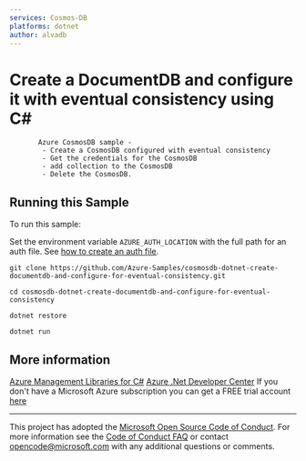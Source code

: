 ```yaml
---
services: Cosmos-DB
platforms: dotnet
author: alvadb
---
```


# Create a DocumentDB and configure it with eventual consistency using C# #

           Azure CosmosDB sample -
            - Create a CosmosDB configured with eventual consistency
            - Get the credentials for the CosmosDB
            - add collection to the CosmosDB
            - Delete the CosmosDB.


## Running this Sample ##

To run this sample:

Set the environment variable `AZURE_AUTH_LOCATION` with the full path for an auth file. See [how to create an auth file](https://github.com/Azure/azure-libraries-for-java/blob/master/AUTH.md).

    git clone https://github.com/Azure-Samples/cosmosdb-dotnet-create-documentdb-and-configure-for-eventual-consistency.git

    cd cosmosdb-dotnet-create-documentdb-and-configure-for-eventual-consistency

    dotnet restore

    dotnet run

## More information ##

[Azure Management Libraries for C#](https://github.com/Azure/azure-sdk-for-net/tree/Fluent)
[Azure .Net Developer Center](https://azure.microsoft.com/en-us/develop/net/)
If you don't have a Microsoft Azure subscription you can get a FREE trial account [here](http://go.microsoft.com/fwlink/?LinkId=330212)

---

This project has adopted the [Microsoft Open Source Code of Conduct](https://opensource.microsoft.com/codeofconduct/). For more information see the [Code of Conduct FAQ](https://opensource.microsoft.com/codeofconduct/faq/) or contact [opencode@microsoft.com](mailto:opencode@microsoft.com) with any additional questions or comments.